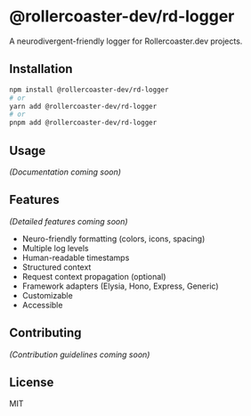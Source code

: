 # @rollercoaster-dev/rd-logger

A neurodivergent-friendly logger for Rollercoaster.dev projects.

## Installation

```bash
npm install @rollercoaster-dev/rd-logger
# or
yarn add @rollercoaster-dev/rd-logger
# or
pnpm add @rollercoaster-dev/rd-logger
```

## Usage

*(Documentation coming soon)*

## Features

*(Detailed features coming soon)*

*   Neuro-friendly formatting (colors, icons, spacing)
*   Multiple log levels
*   Human-readable timestamps
*   Structured context
*   Request context propagation (optional)
*   Framework adapters (Elysia, Hono, Express, Generic)
*   Customizable
*   Accessible

## Contributing

*(Contribution guidelines coming soon)*

## License

MIT
